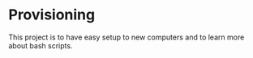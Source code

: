# Provisioning
This project is to have easy setup to new computers and to learn more about bash scripts.
